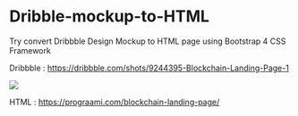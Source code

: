 # Dribble-mockup-to-HTML
Try convert Dribbble Design Mockup to HTML page using Bootstrap 4 CSS Framework

Dribbble : https://dribbble.com/shots/9244395-Blockchain-Landing-Page-1

![](https://cdn.dribbble.com/users/1814344/screenshots/9244395/media/5bdc9ee867150235e53cbb925c797acb.png)

HTML : https://prograami.com/blockchain-landing-page/


